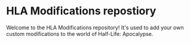 # HLA Modifications repostiory
Welcome to the HLA Modifications repository! It's used to add your own custom modifications to the world of Half-Life: Apocalypse.
